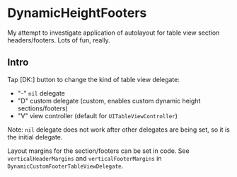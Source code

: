 # DynamicHeightFooters
My attempt to investigate application of autolayout for table view section headers/footers. Lots of fun, really.

## Intro
Tap [DK:] button to change the kind of table view delegate:

* "-" `nil` delegate
* "D" custom delegate (custom, enables custom dynamic height sections/footers)
* "V" view controller (default for `UITableViewController`)

Note: `nil` delegate does not work after other delegates are being set, so it is the initial delegate.

Layout margins for the section/footers can be set in code. See `verticalHeaderMargins` and `verticalFooterMargins` in `DynamicCustomFooterTableViewDelegate`.
